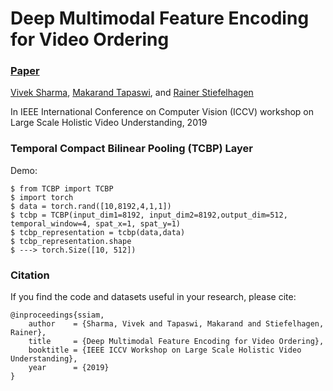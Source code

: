 

# Deep Multimodal Feature Encoding for Video Ordering
### [Paper](https://arxiv.org/pdf/2004.02205.pdf) <br>

[Vivek Sharma](http://vivoutlaw.github.io), 
[Makarand Tapaswi](http://www.cs.toronto.edu/~makarand/), 
and [Rainer Stiefelhagen](https://cvhci.anthropomatik.kit.edu/people_596.php)

In IEEE International Conference on Computer Vision (ICCV) workshop on Large Scale Holistic Video Understanding, 2019 

### Temporal Compact Bilinear Pooling (TCBP) Layer

Demo:

    $ from TCBP import TCBP
    $ import torch
    $ data = torch.rand([10,8192,4,1,1]) 
    $ tcbp = TCBP(input_dim1=8192, input_dim2=8192,output_dim=512, temporal_window=4, spat_x=1, spat_y=1)
    $ tcbp_representation = tcbp(data,data)
    $ tcbp_representation.shape  
    $ ---> torch.Size([10, 512])

### Citation

If you find the code and datasets useful in your research, please cite:
    
    @inproceedings{ssiam,
        author    = {Sharma, Vivek and Tapaswi, Makarand and Stiefelhagen, Rainer}, 
        title     = {Deep Multimodal Feature Encoding for Video Ordering}, 
        booktitle = {IEEE ICCV Workshop on Large Scale Holistic Video Understanding},
        year      = {2019}
    }
